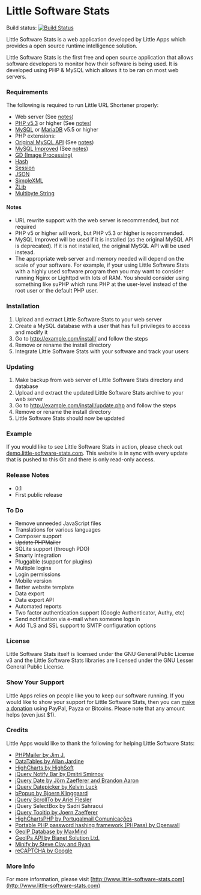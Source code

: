 Little Software Stats
=====================

Build status: [![Build Status](https://travis-ci.org/little-apps/little-software-stats.svg?branch=master)](https://travis-ci.org/little-apps/little-software-stats)

Little Software Stats is a web application developed by Little Apps which provides a open source runtime intelligence solution.

Little Software Stats is the first free and open source application that allows software developers to monitor how their software is being used. It is developed using PHP & MySQL which allows it to be ran on most web servers. 

### Requirements ###

The following is required to run Little URL Shortener properly:

* Web server (See [notes](#notes))
* [PHP v5.3](http://php.net/) or higher (See [notes](#notes))
* [MySQL](http://www.mysql.com/) or [MariaDB](https://www.mariadb.org) v5.5 or higher
* PHP extensions:
 * [Original MySQL API](http://php.net/manual/en/book.mysql.php) (See [notes](#notes))
 * [MySQL Improved](http://php.net/manual/en/book.mysqli.php) (See [notes](#notes))
 * [GD (Image Processing)](http://php.net/manual/en/book.image.php)
 * [Hash](http://php.net/manual/en/book.hash.php)
 * [Session](http://php.net/manual/en/book.session.php)
 * [JSON](http://php.net/manual/en/book.json.php)
 * [SimpleXML](http://php.net/manual/en/book.simplexml.php)
 * [ZLib](http://php.net/manual/en/book.mbstring.php)
 * [Multibyte String](http://php.net/manual/en/book.mbstring.php)

#### Notes ####
 * URL rewrite support with the web server is recommended, but not required
 * PHP v5 or higher will work, but PHP v5.3 or higher is recommended.
 * MySQL Improved will be used if it is installed (as the original MySQL API is deprecated). If it is not installed, the original MySQL API will be used instead.
 * The appropriate web server and memory needed will depend on the scale of your software. For example, if your using Little Software Stats with a highly used software program then you may want to consider running Nginx or Lighttpd with lots of RAM. You should consider using something like suPHP which runs PHP at the user-level instead of the root user or the default PHP user.

### Installation ###
1. Upload and extract Little Software Stats to your web server
2. Create a MySQL database with a user that has full privileges to access and modify it
3. Go to http://example.com/install/ and follow the steps
4. Remove or rename the install directory
4. Integrate Little Software Stats with your software and track your users

### Updating ###
1. Make backup from web server of Little Software Stats directory and database
2. Upload and extract the updated Little Software Stats archive to your web server
3. Go to http://example.com/install/update.php and follow the steps
4. Remove or rename the install directory
5. Little Software Stats should now be updated

### Example ###

If you would like to see Little Software Stats in action, please check out [demo.little-software-stats.com](http://demo.little-software-stats.com). This website is in sync with every update that is pushed to this Git and there is only read-only access.

### Release Notes ###
* 0.1
 * First public release
 
### To Do ###
 * Remove unneeded JavaScript files
 * Translations for various languages
 * Composer support
 * ~~Update PHPMailer~~
 * SQLite support (through PDO)
 * Smarty integration
 * Pluggable (support for plugins)
 * Multiple logins
 * Login permissions
 * Mobile version
 * Better website template
 * Data export
 * Data export API
 * Automated reports
 * Two factor authentication support (Google Authenticator, Authy, etc)
 * Send notification via e-mail when someone logs in
 * Add TLS and SSL support to SMTP configuration options

### License ###
Little Software Stats itself is licensed under the GNU General Public License v3 and the Little Software Stats libraries are licensed under the GNU Lesser General Public License. 

### Show Your Support ###
Little Apps relies on people like you to keep our software running. If you would like to show your support for Little Software Stats, then you can [make a donation](https://www.little-apps.com/?donate) using PayPal, Payza or Bitcoins. Please note that any amount helps (even just $1).

### Credits ###

Little Apps would like to thank the following for helping Little Software Stats:

 * [PHPMailer by Jim J.](https://github.com/PHPMailer/PHPMailer/)
 * [DataTables by Allan Jardine](http://www.datatables.net)
 * [HighCharts by HighSoft](http://www.highcharts.com/)
 * [jQuery Notify Bar by Dmitri Smirnov](https://github.com/dknight/jQuery-Notify-bar)
 * [jQuery Date by Jörn Zaefferer and Brandon Aaron](http://brandon.aaron.sh/)
 * [jQuery Datepicker by Kelvin Luck](https://github.com/vitch/jQuery-datepicker)
 * [bPopup by Bjoern Klinggaard](http://dinbror.dk/bpopup)
 * [jQuery ScrollTo by Ariel Flesler](http://flesler.blogspot.ca/2007/10/jqueryscrollto.html)
 * jQuery SelectBox by Sadri Sahraoui
 * [jQuery Tooltip by Joern Zaefferer](http://bassistance.de/jquery-plugins/jquery-plugin-tooltip/)
 * [HighChartsPHP by Portugalmail Comunicações](http://www.goncaloqueiros.net/highcharts.php)
 * [Portable PHP password hashing framework (PHPass) by Openwall](http://www.openwall.com/phpass/)
 * [GeoIP Database by MaxMind](https://www.maxmind.com/en/geoip2-databases)
 * [GeoIPs API by Bianet Solution Ltd.](http://www.geoips.com/en)
 * [Minify by Steve Clay and Ryan](https://code.google.com/p/minify/)
 * [reCAPTCHA by Google](http://www.google.com/recaptcha/intro/index.html)
 
### More Info ###

For more information, please visit [http://www.little-software-stats.com](http://www.little-software-stats.com)
